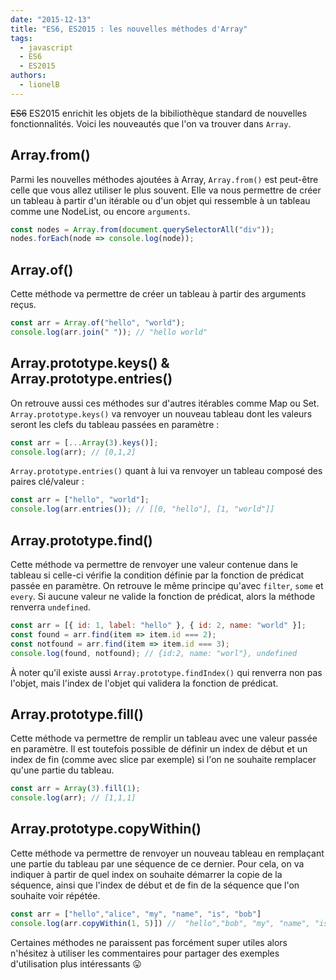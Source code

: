 ```yaml
---
date: "2015-12-13"
title: "ES6, ES2015 : les nouvelles méthodes d'Array"
tags:
  - javascript
  - ES6
  - ES2015
authors:
  - lionelB
---
```


~~ES6~~ ES2015 enrichit les objets de la bibiliothèque standard de nouvelles
fonctionnalités. Voici les nouveautés que l'on va trouver dans `Array`.

## Array.from()

Parmi les nouvelles méthodes ajoutées à Array, `Array.from()` est peut-être
celle que vous allez utiliser le plus souvent. Elle va nous permettre de créer
un tableau à partir d'un itérable ou d'un objet qui ressemble à un tableau comme
une NodeList, ou encore `arguments`.

```javascript
const nodes = Array.from(document.querySelectorAll("div"));
nodes.forEach(node => console.log(node));
```

## Array.of()

Cette méthode va permettre de créer un tableau à partir des arguments reçus.

```javascript
const arr = Array.of("hello", "world");
console.log(arr.join(" ")); // "hello world"
```

## Array.prototype.keys() & Array.prototype.entries()

On retrouve aussi ces méthodes sur d'autres itérables comme Map ou Set.
`Array.prototype.keys()` va renvoyer un nouveau tableau dont les valeurs seront
les clefs du tableau passées en paramètre :

```javascript
const arr = [...Array(3).keys()];
console.log(arr); // [0,1,2]
```

`Array.prototype.entries()` quant à lui va renvoyer un tableau composé des
paires clé/valeur :

```javascript
const arr = ["hello", "world"];
console.log(arr.entries()); // [[0, "hello"], [1, "world"]]
```

## Array.prototype.find()

Cette méthode va permettre de renvoyer une valeur contenue dans le tableau si
celle-ci vérifie la condition définie par la fonction de prédicat passée en
paramètre. On retrouve le même principe qu'avec `filter`, `some` et `every`. Si
aucune valeur ne valide la fonction de prédicat, alors la méthode renverra
`undefined`.

```javascript
const arr = [{ id: 1, label: "hello" }, { id: 2, name: "world" }];
const found = arr.find(item => item.id === 2);
const notfound = arr.find(item => item.id === 3);
console.log(found, notfound); // {id:2, name: "worl"}, undefined
```

À noter qu'il existe aussi `Array.prototype.findIndex()` qui renverra non pas
l'objet, mais l'index de l'objet qui validera la fonction de prédicat.

## Array.prototype.fill()

Cette méthode va permettre de remplir un tableau avec une valeur passée en
paramètre. Il est toutefois possible de définir un index de début et un index de
fin (comme avec slice par exemple) si l'on ne souhaite remplacer qu'une partie
du tableau.

```javascript
const arr = Array(3).fill(1);
console.log(arr); // [1,1,1]
```

## Array.prototype.copyWithin()

Cette méthode va permettre de renvoyer un nouveau tableau en remplaçant une
partie du tableau par une séquence de ce dernier. Pour cela, on va indiquer à
partir de quel index on souhaite démarrer la copie de la séquence, ainsi que
l'index de début et de fin de la séquence que l'on souhaite voir répétée.

```javascript
const arr = ["hello","alice", "my", "name", "is", "bob"]
console.log(arr.copyWithin(1, 5)]) //  "hello","bob", "my", "name", "is", "bob"]
```

Certaines méthodes ne paraissent pas forcément super utiles alors n'hésitez à
utiliser les commentaires pour partager des exemples d'utilisation plus
intéressants 😛
